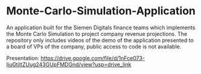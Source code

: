 # Monte-Carlo-Simulation-Application
An application built for the Siemen Digitals finance teams which implements the Monte Carlo Simulation to project company revenue projections. The repository only includes videos of the demo of the application presented to a board of VPs of the company, public access to code is not available.

Presentation: https://drive.google.com/file/d/1nFce073-IjuGtjltZUug243GUpFMDGnd/view?usp=drive_link
